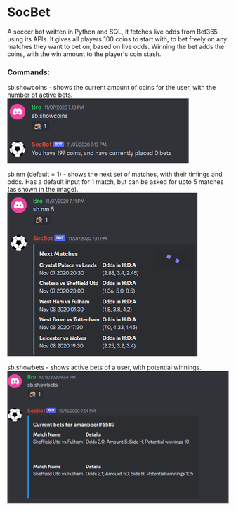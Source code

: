 # SocBet
A soccer bot written in Python and SQL, it fetches live odds from Bet365 using its APIs. It gives all players 100 coins to start with, to bet freely on any matches they want to bet on, based on live odds. Winning the bet adds the coins, with the win amount to the player's coin stash.  

### Commands:

sb.showcoins - shows the current amount of coins for the user, with the number of active bets.  
<img src='Coins.png'>

sb.nm (default = 1) - shows the next set of matches, with their timings and odds. Has a default input for 1 match, but can be asked for upto 5 matches (as shown in the image).  
<img src='NextMatches.png'>

sb.showbets - shows active bets of a user, with potential winnings.  
<img src='ShowBets.png'>

